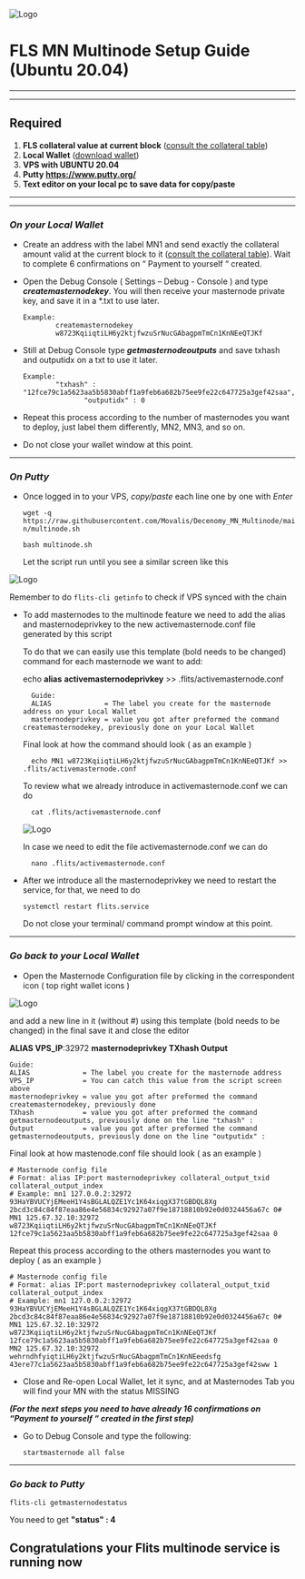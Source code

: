 ![Logo](https://cdn.discordapp.com/attachments/1057646100225462303/1057680243198001303/Decenomy_multinode_guide.png)

# FLS MN Multinode Setup Guide (Ubuntu 20.04)
***
***
## Required
1) **FLS collateral value at current block** ([consult the collateral table](https://github.com/decenomy/FLS#rewards-breakdown))
2) **Local Wallet** ([download wallet](https://github.com/decenomy/FLS/releases/latest))
3) **VPS with UBUNTU 20.04**
4) **Putty https://www.putty.org/**
5) **Text editor on your local pc to save data for copy/paste**
***
***

### ***On your Local Wallet***
* Create an address with the label MN1 and send exactly the collateral amount valid at the current block to it ([consult the collateral table](https://github.com/decenomy/FLS#rewards-breakdown)). Wait to complete 6 confirmations on “ Payment to yourself “ created.

* Open the Debug Console ( Settings – Debug - Console ) and type ***createmasternodekey***.
You will then receive your masternode private key, and save it in a *.txt to use later.
  ```
  Example:
          createmasternodekey
          w8723KqiiqtiLH6y2ktjfwzuSrNucGAbagpmTmCn1KnNEeQTJKf
* Still at Debug Console type ***getmasternodeoutputs*** and save txhash and outputidx on a txt to use it later.
  ```
  Example:
          "txhash" : "12fce79c1a5623aa5b5830abff1a9feb6a682b75ee9fe22c647725a3gef42saa",
		         "outputidx" : 0

* Repeat this process according to the number of masternodes you want to deploy, just label them differently, MN2, MN3, and so on.

* Do not close your wallet window at this point.

***

### ***On Putty***

* Once logged in to your VPS, *copy/paste* each line one by one with *Enter*

	`wget -q https://raw.githubusercontent.com/Movalis/Decenomy_MN_Multinode/main/multinode.sh`

	`bash multinode.sh`


	Let the script run until you see a similar screen like this

![Logo](https://cdn.discordapp.com/attachments/1057646100225462303/1057666832967946361/DSW_Multinode_script.png)

   Remember to do `flits-cli getinfo` to check if VPS synced with the chain

* To add masternodes to the multinode feature we need to add the alias and masternodeprivkey to the new activemasternode.conf file generated by this script

	To do that we can easily use this template (bold needs to be changed) command for each masternode we want to add:

	echo **alias** **activemasternodeprivkey** >> .flits/activemasternode.conf
	
		Guide:
		ALIAS             = The label you create for the masternode address on your Local Wallet
		masternodeprivkey = value you got after preformed the command createmasternodekey, previously done on your Local Wallet
   
 	Final look at how the command should look ( as an example )
   
		echo MN1 w8723KqiiqtiLH6y2ktjfwzuSrNucGAbagpmTmCn1KnNEeQTJKf >> .flits/activemasternode.conf

	To review what we already introduce in activemasternode.conf we can do 

		cat .flits/activemasternode.conf

	![Logo](https://cdn.discordapp.com/attachments/1057646100225462303/1057666866681757696/cat_activemasternode.png)
		
	In case we need to edit the file activemasternode.conf we can do

		nano .flits/activemasternode.conf

* After we introduce all the masternodeprivkey we need to restart the service, for that, we need to do

	`systemctl restart flits.service`

   
	Do not close your terminal/ command prompt window at this point.

***

### ***Go back to your Local Wallet***

* Open the Masternode Configuration file by clicking in the correspondent icon ( top right wallet icons ) 

![Logo](https://cdn.discordapp.com/attachments/1057646100225462303/1057649522936922242/DSW_masternode_conf.png)

and add a new line in it (without #) using this template (bold needs to be changed) in the final save it and close the editor

**ALIAS VPS_IP**:32972 **masternodeprivkey TXhash Output**

	Guide:
	ALIAS             = The label you create for the masternode address
	VPS_IP            = You can catch this value from the script screen above
	masternodeprivkey = value you got after preformed the command createmasternodekey, previously done
	TXhash            = value you got after preformed the command getmasternodeoutputs, previously done on the line "txhash" :
	Output            = value you got after preformed the command getmasternodeoutputs, previously done on the line "outputidx" :


   Final look at how mastenode.conf file should look ( as an example )
   
	# Masternode config file
	# Format: alias IP:port masternodeprivkey collateral_output_txid collateral_output_index
	# Example: mn1 127.0.0.2:32972 93HaYBVUCYjEMeeH1Y4sBGLALQZE1Yc1K64xiqgX37tGBDQL8Xg 2bcd3c84c84f87eaa86e4e56834c92927a07f9e18718810b92e0d0324456a67c 0#
	MN1 125.67.32.10:32972 w8723KqiiqtiLH6y2ktjfwzuSrNucGAbagpmTmCn1KnNEeQTJKf 12fce79c1a5623aa5b5830abff1a9feb6a682b75ee9fe22c647725a3gef42saa 0
	
   Repeat this process according to the others masternodes you want to deploy ( as an example )

	# Masternode config file
	# Format: alias IP:port masternodeprivkey collateral_output_txid collateral_output_index
	# Example: mn1 127.0.0.2:32972 93HaYBVUCYjEMeeH1Y4sBGLALQZE1Yc1K64xiqgX37tGBDQL8Xg 2bcd3c84c84f87eaa86e4e56834c92927a07f9e18718810b92e0d0324456a67c 0#
	MN1 125.67.32.10:32972 w8723KqiiqtiLH6y2ktjfwzuSrNucGAbagpmTmCn1KnNEeQTJKf 12fce79c1a5623aa5b5830abff1a9feb6a682b75ee9fe22c647725a3gef42saa 0
	MN2 125.67.32.10:32972 wehrndhfyiqtiLH6y2ktjfwzuSrNucGAbagpmTmCn1KnNEeedsfg 43ere77c1a5623aa5b5830abff1a9feb6a682b75ee9fe22c647725a3gef42sww 1

* Close and Re-open Local Wallet, let it sync, and at Masternodes Tab you will find your MN with the status MISSING

	
***(For the next steps you need to have already 16 confirmations on “Payment to yourself “ created in the first step)***


* Go to Debug Console and type the following:

    `startmasternode all false`
***

### ***Go back to Putty***

   `flits-cli getmasternodestatus`

You need to get **"status" : 4**

## Congratulations your Flits multinode service is running now
